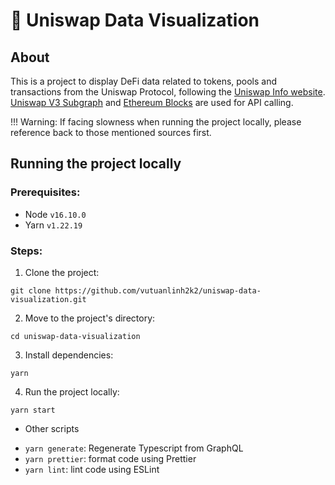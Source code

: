 # 🦄 Uniswap Data Visualization

## About
This is a project to display DeFi data related to tokens, pools and transactions from the Uniswap Protocol, following the [Uniswap Info website](https://info.uniswap.org/#/). [Uniswap V3 Subgraph](https://thegraph.com/hosted-service/subgraph/uniswap/uniswap-v3) and [Ethereum Blocks](https://thegraph.com/hosted-service/subgraph/blocklytics/ethereum-blocks) are used for API calling.

!!! Warning: If facing slowness when running the project locally, please reference back to those mentioned sources first.

## Running the project locally

### Prerequisites:
- Node `v16.10.0`
- Yarn `v1.22.19`

### Steps:

1) Clone the project:

```shell
git clone https://github.com/vutuanlinh2k2/uniswap-data-visualization.git
```

2) Move to the project's directory:

```shell
cd uniswap-data-visualization
```

3) Install dependencies:
```shell
yarn
```

4) Run the project locally:
```shell
yarn start
```

 * Other scripts
- `yarn generate`: Regenerate Typescript from GraphQL
- `yarn prettier`: format code using Prettier
- `yarn lint`: lint code using ESLint 
